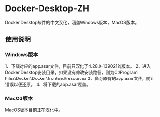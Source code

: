 # Docker-Desktop-ZH
Docker Desktop软件的中文汉化，涵盖Windows版本，MacOS版本。
## 使用说明
### Windows版本
1、下载对应的app.asar文件，目前只汉化了4.28.0-139021的版本。
2、进入Docker Desktop安装目录，如果没有修改安装路径，则为C:\Program Files\Docker\Docker\frontend\resources
3、备份原有的app.asar文件，防止错误以便还原。
4、将下载的app.asar覆盖。
### MacOS版本
MacOS版本目前正在汉化中。
